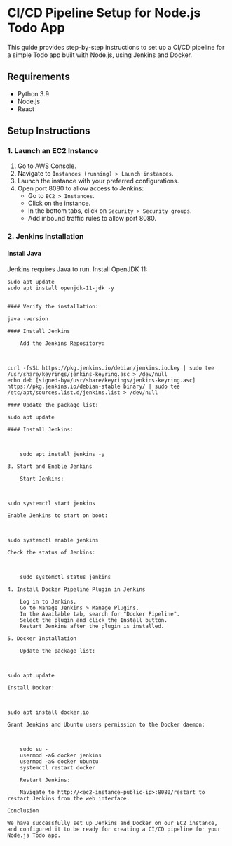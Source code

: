# CI/CD Pipeline Setup for Node.js Todo App

This guide provides step-by-step instructions to set up a CI/CD pipeline for a simple Todo app built with Node.js, using Jenkins and Docker.

## Requirements

- Python 3.9
- Node.js
- React

## Setup Instructions

### 1. Launch an EC2 Instance

1. Go to AWS Console.
2. Navigate to `Instances (running) > Launch instances`.
3. Launch the instance with your preferred configurations.
4. Open port 8080 to allow access to Jenkins:
   - Go to `EC2 > Instances`.
   - Click on the instance.
   - In the bottom tabs, click on `Security > Security groups`.
   - Add inbound traffic rules to allow port 8080.

### 2. Jenkins Installation

#### Install Java

Jenkins requires Java to run. Install OpenJDK 11:

```
sudo apt update
sudo apt install openjdk-11-jdk -y


#### Verify the installation:

java -version

#### Install Jenkins

    Add the Jenkins Repository:

    

curl -fsSL https://pkg.jenkins.io/debian/jenkins.io.key | sudo tee /usr/share/keyrings/jenkins-keyring.asc > /dev/null
echo deb [signed-by=/usr/share/keyrings/jenkins-keyring.asc] https://pkg.jenkins.io/debian-stable binary/ | sudo tee /etc/apt/sources.list.d/jenkins.list > /dev/null

#### Update the package list:

sudo apt update

#### Install Jenkins:



    sudo apt install jenkins -y

3. Start and Enable Jenkins

    Start Jenkins:

    

sudo systemctl start jenkins

Enable Jenkins to start on boot:



sudo systemctl enable jenkins

Check the status of Jenkins:



    sudo systemctl status jenkins

4. Install Docker Pipeline Plugin in Jenkins

    Log in to Jenkins.
    Go to Manage Jenkins > Manage Plugins.
    In the Available tab, search for "Docker Pipeline".
    Select the plugin and click the Install button.
    Restart Jenkins after the plugin is installed.

5. Docker Installation

    Update the package list:

    

sudo apt update

Install Docker:



sudo apt install docker.io

Grant Jenkins and Ubuntu users permission to the Docker daemon:



    sudo su -
    usermod -aG docker jenkins
    usermod -aG docker ubuntu
    systemctl restart docker

    Restart Jenkins:

    Navigate to http://<ec2-instance-public-ip>:8080/restart to restart Jenkins from the web interface.

Conclusion

We have successfully set up Jenkins and Docker on our EC2 instance, and configured it to be ready for creating a CI/CD pipeline for your Node.js Todo app.


